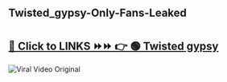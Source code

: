 
 ## Twisted_gypsy-Only-Fans-Leaked

# <h2><a href="https://clipsfans.com/Twisted_gypsy&ref=git">🔗 Click to LINKS ⏩⏩ 👉 🟢 Twisted gypsy </a></h2>

<a href="https://clipsfans.com/Twisted_gypsy&ref=git" rel="nofollow" data-target="animated-image.originalLink"><img src="https://i.ibb.co.com/xMMVF88/686577567.gif" alt="Viral Video Original" style="max-width: 100%; display: inline-block;" data-target="animated-image.originalImage"></a>
